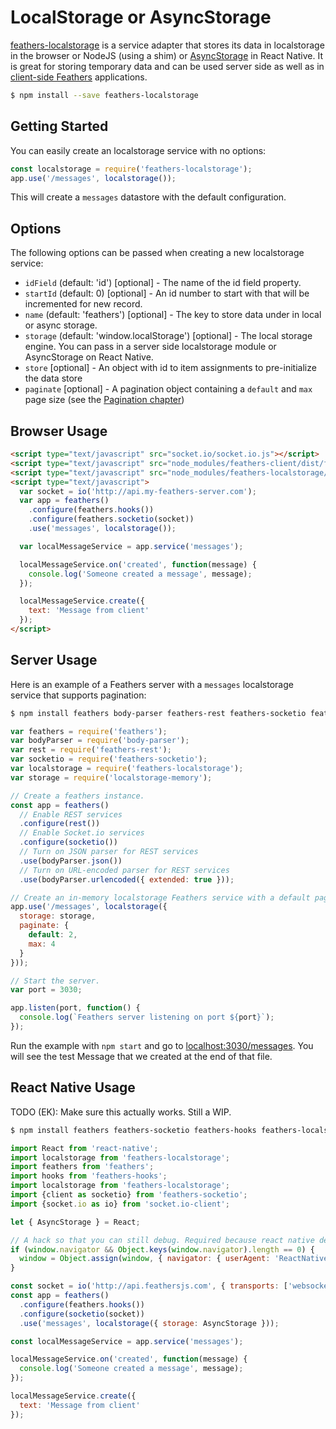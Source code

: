 # LocalStorage or AsyncStorage

[feathers-localstorage](https://github.com/feathersjs/feathers-localstorage/) is a service adapter that stores its data in localstorage in the browser or NodeJS (using a shim) or [AsyncStorage](https://facebook.github.io/react-native/docs/asyncstorage.html) in React Native. It is great for storing temporary data and can be used server side as well as in [client-side Feathers](../clients/readme.md) applications.

```bash
$ npm install --save feathers-localstorage
```

## Getting Started

You can easily create an localstorage service with no options:

```js
const localstorage = require('feathers-localstorage');
app.use('/messages', localstorage());
```

This will create a `messages` datastore with the default configuration.

## Options

The following options can be passed when creating a new localstorage service:

- `idField` (default: 'id') [optional] - The name of the id field property.
- `startId` (default: 0) [optional] - An id number to start with that will be incremented for new record.
- `name` (default: 'feathers') [optional] - The key to store data under in local or async storage.
- `storage` (default: 'window.localStorage') [optional] - The local storage engine. You can pass in a server side localstorage module or AsyncStorage on React Native.
- `store` [optional] - An object with id to item assignments to pre-initialize the data store
- `paginate` [optional] - A pagination object containing a `default` and `max` page size (see the [Pagination chapter](databases/pagination.md))

## Browser Usage

```html
<script type="text/javascript" src="socket.io/socket.io.js"></script>
<script type="text/javascript" src="node_modules/feathers-client/dist/feathers.js"></script>
<script type="text/javascript" src="node_modules/feathers-localstorage/dist/localstorage.js"></script>
<script type="text/javascript">
  var socket = io('http://api.my-feathers-server.com');
  var app = feathers()
    .configure(feathers.hooks())
    .configure(feathers.socketio(socket))
    .use('messages', localstorage());

  var localMessageService = app.service('messages');

  localMessageService.on('created', function(message) {
    console.log('Someone created a message', message);
  });

  localMessageService.create({
    text: 'Message from client'
  });
</script>
```

## Server Usage

Here is an example of a Feathers server with a `messages` localstorage service that supports pagination:

```bash
$ npm install feathers body-parser feathers-rest feathers-socketio feathers-localstorage localstorage-memory
```

```js
var feathers = require('feathers');
var bodyParser = require('body-parser');
var rest = require('feathers-rest');
var socketio = require('feathers-socketio');
var localstorage = require('feathers-localstorage');
var storage = require('localstorage-memory');

// Create a feathers instance.
const app = feathers()
  // Enable REST services
  .configure(rest())
  // Enable Socket.io services
  .configure(socketio())
  // Turn on JSON parser for REST services
  .use(bodyParser.json())
  // Turn on URL-encoded parser for REST services
  .use(bodyParser.urlencoded({ extended: true }));

// Create an in-memory localstorage Feathers service with a default page size of 2 items and a maximum size of 4
app.use('/messages', localstorage({
  storage: storage,
  paginate: {
    default: 2,
    max: 4
  }
}));

// Start the server.
var port = 3030;

app.listen(port, function() {
  console.log(`Feathers server listening on port ${port}`);
});
```

Run the example with `npm start` and go to [localhost:3030/messages](http://localhost:3030/messages). You will see the test Message that we created at the end of that file.

## React Native Usage

TODO (EK): Make sure this actually works. Still a WIP.

```bash
$ npm install feathers feathers-socketio feathers-hooks feathers-localstorage socket.io-client
```

```js
import React from 'react-native';
import localstorage from 'feathers-localstorage';
import feathers from 'feathers';
import hooks from 'feathers-hooks';
import localstorage from 'feathers-localstorage';
import {client as socketio} from 'feathers-socketio';
import {socket.io as io} from 'socket.io-client';

let { AsyncStorage } = React;

// A hack so that you can still debug. Required because react native debugger runs in a web worker, which doesn't have a window.navigator attribute.
if (window.navigator && Object.keys(window.navigator).length == 0) {
  window = Object.assign(window, { navigator: { userAgent: 'ReactNative' }});
}

const socket = io('http://api.feathersjs.com', { transports: ['websocket'] });
const app = feathers()
  .configure(feathers.hooks())
  .configure(socketio(socket))
  .use('messages', localstorage({ storage: AsyncStorage }));

const localMessageService = app.service('messages');

localMessageService.on('created', function(message) {
  console.log('Someone created a message', message);
});

localMessageService.create({
  text: 'Message from client'
});
```

